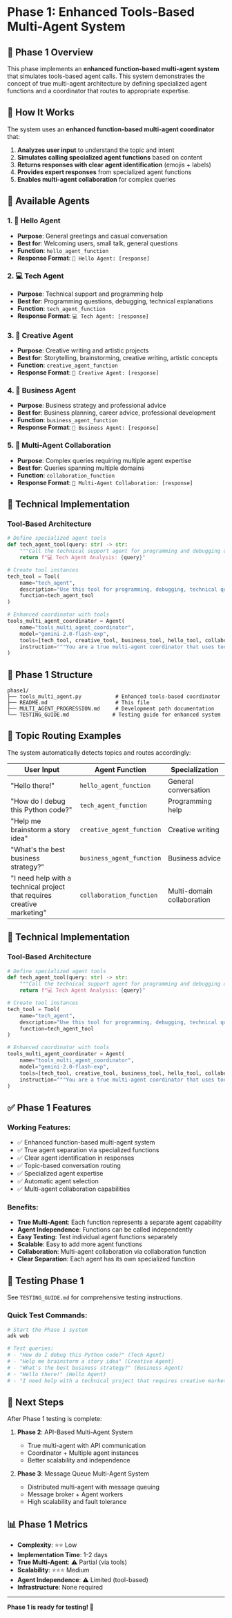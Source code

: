 # Phase 1: Enhanced Tools-Based Multi-Agent System

## 🎯 **Phase 1 Overview**

This phase implements an **enhanced function-based multi-agent system** that simulates tools-based agent calls. This system demonstrates the concept of true multi-agent architecture by defining specialized agent functions and a coordinator that routes to appropriate expertise.

## 🚀 **How It Works**

The system uses an **enhanced function-based multi-agent coordinator** that:
1. **Analyzes user input** to understand the topic and intent
2. **Simulates calling specialized agent functions** based on content
3. **Returns responses with clear agent identification** (emojis + labels)
4. **Provides expert responses** from specialized agent functions
5. **Enables multi-agent collaboration** for complex queries

## 🤖 **Available Agents**

### 1. 👋 Hello Agent
- **Purpose**: General greetings and casual conversation
- **Best for**: Welcoming users, small talk, general questions
- **Function**: `hello_agent_function`
- **Response Format**: `👋 Hello Agent: [response]`

### 2. 💻 Tech Agent
- **Purpose**: Technical support and programming help
- **Best for**: Programming questions, debugging, technical explanations
- **Function**: `tech_agent_function`
- **Response Format**: `💻 Tech Agent: [response]`

### 3. 🎨 Creative Agent
- **Purpose**: Creative writing and artistic projects
- **Best for**: Storytelling, brainstorming, creative writing, artistic concepts
- **Function**: `creative_agent_function`
- **Response Format**: `🎨 Creative Agent: [response]`

### 4. 💼 Business Agent
- **Purpose**: Business strategy and professional advice
- **Best for**: Business planning, career advice, professional development
- **Function**: `business_agent_function`
- **Response Format**: `💼 Business Agent: [response]`

### 5. 🤝 Multi-Agent Collaboration
- **Purpose**: Complex queries requiring multiple agent expertise
- **Best for**: Queries spanning multiple domains
- **Function**: `collaboration_function`
- **Response Format**: `🤝 Multi-Agent Collaboration: [response]`

## 🔧 **Technical Implementation**

### **Tool-Based Architecture**
```python
# Define specialized agent tools
def tech_agent_tool(query: str) -> str:
    """Call the technical support agent for programming and debugging questions."""
    return f"💻 Tech Agent Analysis: {query}"

# Create tool instances
tech_tool = Tool(
    name="tech_agent",
    description="Use this tool for programming, debugging, technical questions...",
    function=tech_agent_tool
)

# Enhanced coordinator with tools
tools_multi_agent_coordinator = Agent(
    name="tools_multi_agent_coordinator",
    model="gemini-2.0-flash-exp",
    tools=[tech_tool, creative_tool, business_tool, hello_tool, collaboration_tool],
    instruction="""You are a true multi-agent coordinator that uses tools..."""
)
```

## 📁 **Phase 1 Structure**

```
phase1/
├── tools_multi_agent.py           # Enhanced tools-based coordinator
├── README.md                      # This file
├── MULTI_AGENT_PROGRESSION.md     # Development path documentation
└── TESTING_GUIDE.md              # Testing guide for enhanced system
```

## 🎯 **Topic Routing Examples**

The system automatically detects topics and routes accordingly:

| **User Input** | **Agent Function** | **Specialization** |
|----------------|-------------------|-------------------|
| "Hello there!" | `hello_agent_function` | General conversation |
| "How do I debug this Python code?" | `tech_agent_function` | Programming help |
| "Help me brainstorm a story idea" | `creative_agent_function` | Creative writing |
| "What's the best business strategy?" | `business_agent_function` | Business advice |
| "I need help with a technical project that requires creative marketing" | `collaboration_function` | Multi-domain collaboration |

## 🔧 **Technical Implementation**

### **Tool-Based Architecture**
```python
# Define specialized agent tools
def tech_agent_tool(query: str) -> str:
    """Call the technical support agent for programming and debugging questions."""
    return f"💻 Tech Agent Analysis: {query}"

# Create tool instances
tech_tool = Tool(
    name="tech_agent",
    description="Use this tool for programming, debugging, technical questions...",
    function=tech_agent_tool
)

# Enhanced coordinator with tools
tools_multi_agent_coordinator = Agent(
    name="tools_multi_agent_coordinator",
    model="gemini-2.0-flash-exp",
    tools=[tech_tool, creative_tool, business_tool, hello_tool, collaboration_tool],
    instruction="""You are a true multi-agent coordinator that uses tools..."""
)
```

## ✅ **Phase 1 Features**

### **Working Features:**
- ✅ Enhanced function-based multi-agent system
- ✅ True agent separation via specialized functions
- ✅ Clear agent identification in responses
- ✅ Topic-based conversation routing
- ✅ Specialized agent expertise
- ✅ Automatic agent selection
- ✅ Multi-agent collaboration capabilities

### **Benefits:**
- **True Multi-Agent**: Each function represents a separate agent capability
- **Agent Independence**: Functions can be called independently
- **Easy Testing**: Test individual agent functions separately
- **Scalable**: Easy to add more agent functions
- **Collaboration**: Multi-agent collaboration via collaboration function
- **Clear Separation**: Each agent has its own specialized function

## 🚀 **Testing Phase 1**

See `TESTING_GUIDE.md` for comprehensive testing instructions.

### **Quick Test Commands:**
```bash
# Start the Phase 1 system
adk web

# Test queries:
# - "How do I debug this Python code?" (Tech Agent)
# - "Help me brainstorm a story idea" (Creative Agent)
# - "What's the best business strategy?" (Business Agent)
# - "Hello there!" (Hello Agent)
# - "I need help with a technical project that requires creative marketing" (Collaboration)
```

## 🔄 **Next Steps**

After Phase 1 testing is complete:

1. **Phase 2**: API-Based Multi-Agent System
   - True multi-agent with API communication
   - Coordinator + Multiple agent instances
   - Better scalability and independence

2. **Phase 3**: Message Queue Multi-Agent System
   - Distributed multi-agent with message queuing
   - Message broker + Agent workers
   - High scalability and fault tolerance

## 📊 **Phase 1 Metrics**

- **Complexity**: ⭐⭐ Low
- **Implementation Time**: 1-2 days
- **True Multi-Agent**: ⚠️ Partial (via tools)
- **Scalability**: ⭐⭐⭐ Medium
- **Agent Independence**: ⚠️ Limited (tool-based)
- **Infrastructure**: None required

---

**Phase 1 is ready for testing! 🎯**
